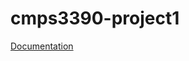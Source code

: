 # cmps3390-project1
<a href="https://docs.google.com/spreadsheets/d/1UHQ6VPa_8GAcaUnWqjYoIzujPV0Tyj3mmL6H7a1FMNY/edit?usp=sharing">Documentation</a>
